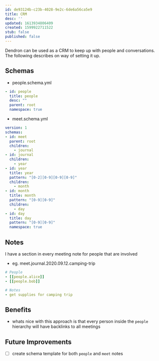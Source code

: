 ```yaml
---
id: de93124b-c23b-4028-9e2c-6de6a56ca5e9
title: CRM
desc: ''
updated: 1613934806409
created: 1599922711522
stub: false
published: false
---
```

Dendron can be used as a CRM to keep up with people and conversations. The following describes on way of setting it up. 

## Schemas

- people.schema.yml

```yml
- id: people
  title: people
  desc: ""
  parent: root
  namespace: true
```

- meet.schema.yml

```yml
version: 1
schemas:
- id: meet
  parent: root
  children:
    - journal
- id: journal
  children:
    - year
- id: year
  title: year
  pattern: "[0-2][0-9][0-9][0-9]"
  children: 
    - month
- id: month
  title: month
  pattern: "[0-9][0-9]"
  children: 
    - day
- id: day
  title: day
  pattern: "[0-9][0-9]"
  namespace: true
```

## Notes

I have a section in every meeting note for people that are involved

- eg. meet.journal.2020.09.12.camping-trip

```yml
# People
- [[people.alice]]
- [[people.bob]]

# Notes
- get supplies for camping trip
```

## Benefits

- whats nice with this approach is that every person inside the `people` hierarchy will have backlinks to all meetings

## Future Improvements

- [ ] create schema template for both `people` and `meet` notes

